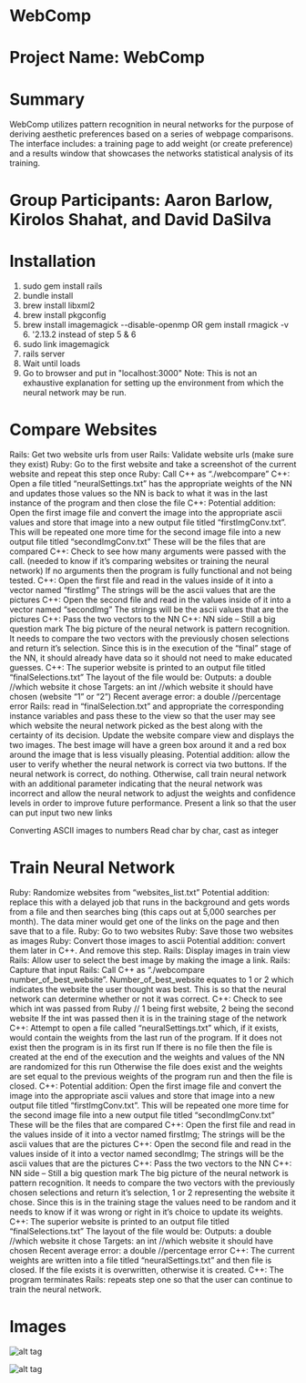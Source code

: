# WebComp

# Project Name: WebComp

# Summary
  WebComp utilizes pattern recognition in neural networks for the purpose of deriving aesthetic preferences based on a series of webpage comparisons. The interface includes: a training page to add weight (or create preference) and a results window that showcases the networks statistical analysis of its training.

# Group Participants: Aaron Barlow, Kirolos Shahat, and David DaSilva

# Installation
1. sudo gem install rails
2. bundle install
3. brew install libxml2
4. brew install pkgconfig
5. brew install imagemagick --disable-openmp OR gem install rmagick -v 6. '2.13.2 instead of step 5 & 6
7. sudo link imagemagick
8. rails server
9. Wait until loads
10. Go to browser and put in "localhost:3000"
Note: This is not an exhaustive explanation for setting up the environment from which the neural network may be run.

# Compare Websites
Rails: Get two website urls from user
Rails: Validate website urls (make sure they exist)
Ruby: Go to the first website and take a screenshot of the current website and repeat this step once
Ruby: Call C++ as “./webcompare”
C++: Open a file titled “neuralSettings.txt” has the appropriate weights of the NN and updates those values so the NN is back to what it was in the last instance of the program and then close the file
C++: Potential addition:
Open the first image file and convert the image into the appropriate ascii values and store that image into a new output file titled “firstImgConv.txt”. This will be repeated one more time for the second image file into a new output file titled “secondImgConv.txt”
These will be the files that are compared
C++: Check to see how many arguments were passed with the call.
    (needed to know if it’s comparing websites or training the neural network)
If no arguments then the program is fully functional and not being tested.
C++: Open the first file and read in the values inside of it into a vector<string> named “firstImg”
The strings will be the ascii values that are the pictures
C++: Open the second file and read in the values inside of it into a vector<string> named “secondImg”
The strings will be the ascii values that are the pictures
C++: Pass the two vectors to the NN
C++: NN side – Still a big question mark
The big picture of the neural network is pattern recognition. It needs to compare the two vectors with the previously chosen selections and return it’s selection. Since this is in the execution of the “final” stage of the NN, it should already have data so it should not need to make educated guesses.
C++: The superior website is printed to an output file titled “finalSelections.txt”
The layout of the file would be:
Outputs: a double //which website it chose
Targets: an int //which website it should have chosen (website “1” or “2”)
Recent average error: a double //percentage error
Rails: read in “finalSelection.txt” and appropriate the corresponding instance variables and pass these to the view so that the user may see which website the neural network picked as the best along with the certainty of its decision.
Update the website compare view and displays the two images. The best image will have a green box around it and a red box around the image that is less visually pleasing.
Potential addition: allow the user to verify whether the neural network is correct via two buttons. If the neural network is correct, do nothing. Otherwise, call train neural network with an additional parameter indicating that the neural network was incorrect and allow the neural network to adjust the weights and confidence levels in order to improve future performance.
Present a link so that the user can put input two new links

Converting ASCII images to numbers
Read char by char, cast as integer

# Train Neural Network
Ruby: Randomize websites from “websites_list.txt”
Potential addition: replace this with a delayed job that runs in the background and gets words from a file and then searches bing (this caps out at 5,000 searches per month). The data miner would get one of the links on the page and then save that to a file.
Ruby: Go to two websites
Ruby: Save those two websites as images
Ruby: Convert those images to ascii
Potential addition: convert them later in C++. And remove this step.
Rails: Display images in train view
Rails: Allow user to select the best image by making the image a link.
Rails: Capture that input
Rails: Call C++ as “./webcompare  number_of_best_website”. Number_of_best_website equates to 1 or 2 which indicates the website the user thought was best. This is so that the neural network can determine whether or not it was correct.
C++: Check to see which int was passed from Ruby // 1 being first website, 2 being the second website
If the int was passed then it is in the training stage of the network
C++: Attempt to open a file called “neuralSettings.txt” which, if it exists, would contain the weights from the last run of the program. If it does not exist then the program is in its first run
If there is no file then the file is created at the end of the execution and the weights and values of the NN are randomized for this run
Otherwise the file does exist and the weights are set equal to the previous weights of the program run and then the file is closed.
C++: Potential addition:
Open the first image file and convert the image into the appropriate ascii values and store that image into a new output file titled “firstImgConv.txt”. This will be repeated one more time for the second image file into a new output file titled “secondImgConv.txt”
These will be the files that are compared
C++: Open the first file and read in the values inside of it into a vector<string> named firstImg;
The strings will be the ascii values that are the pictures
C++: Open the second file and read in the values inside of it into a vector<string> named secondImg;
The strings will be the ascii values that are the pictures
C++: Pass the two vectors to the NN
C++: NN side – Still a big question mark
The big picture of the neural network is pattern recognition. It needs to compare the two vectors with the previously chosen selections and return it’s selection, 1 or 2 representing the website it chose. Since this is in the training stage the values need to be random and it needs to know if it was wrong or right in it’s choice to update its weights.
C++: The superior website is printed to an output file titled “finalSelections.txt”
The layout of the file would be:
Outputs: a double //which website it chose
Targets: an int //which website it should have chosen
Recent average error: a double //percentage error
C++: The current weights are written into a file titled “neuralSettings.txt” and then file is closed.
If the file exists it is overwritten, otherwise it is created.
C++: The program terminates
Rails: repeats step one so that the user can continue to train the neural network.

# Images
![alt tag](https://raw.githubusercontent.com/AroSwift/WebComp/develop/app/assets/images/01.png)

![alt tag](https://raw.githubusercontent.com/AroSwift/WebComp/develop/app/assets/images/02.png)

